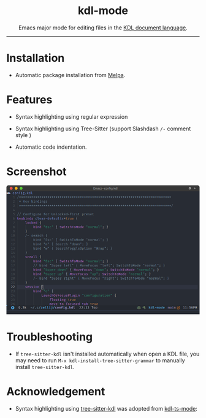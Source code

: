 <div align="center">

# kdl-mode

Emacs major mode for editing files in the [KDL document language](https://kdl.dev/).

</div>

---

# Installation

- Automatic package installation from [Melpa](https://melpa.org/).

# Features

- Syntax highlighting using regular expression

- Syntax highlighting using Tree-Sitter (support Slashdash `/-` comment style )

- Automatic code indentation.

# Screenshot

![kdl-mode](screenshots/kdl-mode.png)

# Troubleshooting

- If `tree-sitter-kdl` isn't installed automatically when open a KDL file, you may need to run `M-x kdl-install-tree-sitter-grammar` to manually install `tree-sitter-kdl`.

# Acknowledgement

- Syntax highlighting using [tree-sitter-kdl](https://github.com/tree-sitter-grammars/tree-sitter-kdl) was adopted from [kdl-ts-mode](https://github.com/dataphract/kdl-ts-mode/):
